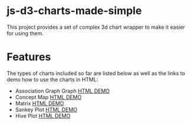 # js-d3-charts-made-simple

This project provides a set of complex 3d chart wrapper to make it easier for using them. 

# Features

The types of charts included so far are listed below as well as the links to demo how to use the charts in HTML:

* Association Graph Graph [HTML DEMO](https://rawgit.com/cschen1205/js-d3-charts-made-simple/master/examples/example-hero-graph.html)
* Concept Map [HTML DEMO](https://rawgit.com/cschen1205/js-d3-charts-made-simple/master/examples/example-concept-map.html)
* Matrix [HTML DEMO](https://rawgit.com/cschen1205/js-d3-charts-made-simple/master/examples/example-matrix.html)
* Sankey Plot [HTML DEMO](https://rawgit.com/cschen1205/js-d3-charts-made-simple/master/examples/example-sankey.html)
* Hive Plot [HTML DEMO](https://rawgit.com/cschen1205/js-d3-charts-made-simple/master/examples/example-hive.html)